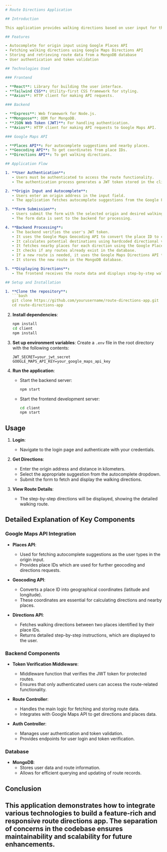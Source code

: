 ```yaml
---
# Route Directions Application

## Introduction

This application provides walking directions based on user input for the origin and distance. It leverages the Google Maps API to fetch directions and places data, and ensures that users are authenticated before accessing the route details.

## Features

- Autocomplete for origin input using Google Places API
- Fetching walking directions using Google Maps Directions API
- Storing and retrieving route data from a MongoDB database
- User authentication and token validation

## Technologies Used

### Frontend

- **React**: Library for building the user interface.
- **Tailwind CSS**: Utility-first CSS framework for styling.
- **Axios**: HTTP client for making API requests.

### Backend

- **Express**: Web framework for Node.js.
- **Mongoose**: ODM for MongoDB.
- **JSON Web Token (JWT)**: For handling authentication.
- **Axios**: HTTP client for making API requests to Google Maps API.

### Google Maps API

- **Places API**: For autocomplete suggestions and nearby places.
- **Geocoding API**: To get coordinates from place IDs.
- **Directions API**: To get walking directions.

## Application Flow

1. **User Authentication**:
   - Users must be authenticated to access the route functionality.
   - The authentication process generates a JWT token stored in the client's local storage.

2. **Origin Input and Autocomplete**:
   - Users enter an origin address in the input field.
   - The application fetches autocomplete suggestions from the Google Places API based on the user input.

3. **Form Submission**:
   - Users submit the form with the selected origin and desired walking distance.
   - The form data is sent to the backend for processing.

4. **Backend Processing**:
   - The backend verifies the user's JWT token.
   - It uses the Google Maps Geocoding API to convert the place ID to coordinates.
   - It calculates potential destinations using hardcoded directional vectors.
   - It fetches nearby places for each direction using the Google Places API.
   - It checks if any routes already exist in the database.
   - If a new route is needed, it uses the Google Maps Directions API to fetch walking directions.
   - It stores the new route in the MongoDB database.

5. **Displaying Directions**:
   - The frontend receives the route data and displays step-by-step walking directions.

## Setup and Installation

1. **Clone the repository**:
   ```bash
   git clone https://github.com/yourusername/route-directions-app.git
   cd route-directions-app
   ```

2. **Install dependencies**:
   ```bash
   npm install
   cd client
   npm install
   ```

3. **Set up environment variables**:
   Create a `.env` file in the root directory with the following contents:
   ```env
   JWT_SECRET=your_jwt_secret
   GOOGLE_MAPS_API_KEY=your_google_maps_api_key
   ```

4. **Run the application**:
   - Start the backend server:
     ```bash
     npm start
     ```
   - Start the frontend development server:
     ```bash
     cd client
     npm start
     ```

## Usage

1. **Login**:
   - Navigate to the login page and authenticate with your credentials.

2. **Get Directions**:
   - Enter the origin address and distance in kilometers.
   - Select the appropriate suggestion from the autocomplete dropdown.
   - Submit the form to fetch and display the walking directions.

3. **View Route Details**:
   - The step-by-step directions will be displayed, showing the detailed walking route.

## Detailed Explanation of Key Components

### Google Maps API Integration

- **Places API**:
  - Used for fetching autocomplete suggestions as the user types in the origin input.
  - Provides place IDs which are used for further geocoding and directions requests.

- **Geocoding API**:
  - Converts a place ID into geographical coordinates (latitude and longitude).
  - These coordinates are essential for calculating directions and nearby places.

- **Directions API**:
  - Fetches walking directions between two places identified by their place IDs.
  - Returns detailed step-by-step instructions, which are displayed to the user.

### Backend Components

- **Token Verification Middleware**:
  - Middleware function that verifies the JWT token for protected routes.
  - Ensures that only authenticated users can access the route-related functionality.

- **Route Controller**:
  - Handles the main logic for fetching and storing route data.
  - Integrates with Google Maps API to get directions and places data.

- **Auth Controller**:
  - Manages user authentication and token validation.
  - Provides endpoints for user login and token verification.

### Database

- **MongoDB**:
  - Stores user data and route information.
  - Allows for efficient querying and updating of route records.

## Conclusion

This application demonstrates how to integrate various technologies to build a feature-rich and responsive route directions app. The separation of concerns in the codebase ensures maintainability and scalability for future enhancements.
---
```


